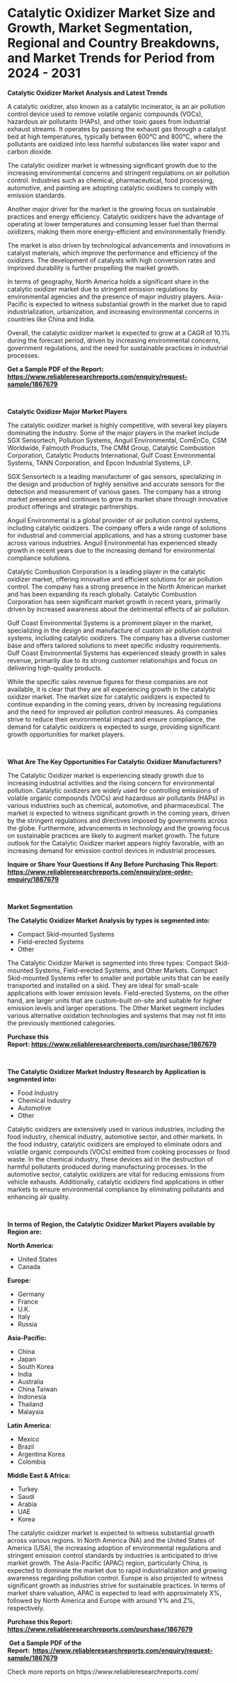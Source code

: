 <p><h1>Catalytic Oxidizer Market Size and Growth, Market Segmentation, Regional and Country Breakdowns, and Market Trends for Period from 2024 -  2031</h1></p><p><strong>Catalytic Oxidizer Market Analysis and Latest Trends</strong></p>
<p><p>A catalytic oxidizer, also known as a catalytic incinerator, is an air pollution control device used to remove volatile organic compounds (VOCs), hazardous air pollutants (HAPs), and other toxic gases from industrial exhaust streams. It operates by passing the exhaust gas through a catalyst bed at high temperatures, typically between 600°C and 800°C, where the pollutants are oxidized into less harmful substances like water vapor and carbon dioxide.</p><p>The catalytic oxidizer market is witnessing significant growth due to the increasing environmental concerns and stringent regulations on air pollution control. Industries such as chemical, pharmaceutical, food processing, automotive, and painting are adopting catalytic oxidizers to comply with emission standards.</p><p>Another major driver for the market is the growing focus on sustainable practices and energy efficiency. Catalytic oxidizers have the advantage of operating at lower temperatures and consuming lesser fuel than thermal oxidizers, making them more energy-efficient and environmentally friendly.</p><p>The market is also driven by technological advancements and innovations in catalyst materials, which improve the performance and efficiency of the oxidizers. The development of catalysts with high conversion rates and improved durability is further propelling the market growth.</p><p>In terms of geography, North America holds a significant share in the catalytic oxidizer market due to stringent emission regulations by environmental agencies and the presence of major industry players. Asia-Pacific is expected to witness substantial growth in the market due to rapid industrialization, urbanization, and increasing environmental concerns in countries like China and India.</p><p>Overall, the catalytic oxidizer market is expected to grow at a CAGR of 10.1% during the forecast period, driven by increasing environmental concerns, government regulations, and the need for sustainable practices in industrial processes.</p></p>
<p><strong>Get a Sample PDF of the Report:&nbsp; <a href="https://www.reliableresearchreports.com/enquiry/request-sample/1867679">https://www.reliableresearchreports.com/enquiry/request-sample/1867679</a></strong></p>
<p>&nbsp;</p>
<p><strong>Catalytic Oxidizer Major Market Players</strong></p>
<p><p>The catalytic oxidizer market is highly competitive, with several key players dominating the industry. Some of the major players in the market include SGX Sensortech, Pollution Systems, Anguil Environmental, ComEnCo, CSM Worldwide, Falmouth Products, The CMM Group, Catalytic Combustion Corporation, Catalytic Products International, Gulf Coast Environmental Systems, TANN Corporation, and Epcon Industrial Systems, LP.</p><p>SGX Sensortech is a leading manufacturer of gas sensors, specializing in the design and production of highly sensitive and accurate sensors for the detection and measurement of various gases. The company has a strong market presence and continues to grow its market share through innovative product offerings and strategic partnerships.</p><p>Anguil Environmental is a global provider of air pollution control systems, including catalytic oxidizers. The company offers a wide range of solutions for industrial and commercial applications, and has a strong customer base across various industries. Anguil Environmental has experienced steady growth in recent years due to the increasing demand for environmental compliance solutions.</p><p>Catalytic Combustion Corporation is a leading player in the catalytic oxidizer market, offering innovative and efficient solutions for air pollution control. The company has a strong presence in the North American market and has been expanding its reach globally. Catalytic Combustion Corporation has seen significant market growth in recent years, primarily driven by increased awareness about the detrimental effects of air pollution.</p><p>Gulf Coast Environmental Systems is a prominent player in the market, specializing in the design and manufacture of custom air pollution control systems, including catalytic oxidizers. The company has a diverse customer base and offers tailored solutions to meet specific industry requirements. Gulf Coast Environmental Systems has experienced steady growth in sales revenue, primarily due to its strong customer relationships and focus on delivering high-quality products.</p><p>While the specific sales revenue figures for these companies are not available, it is clear that they are all experiencing growth in the catalytic oxidizer market. The market size for catalytic oxidizers is expected to continue expanding in the coming years, driven by increasing regulations and the need for improved air pollution control measures. As companies strive to reduce their environmental impact and ensure compliance, the demand for catalytic oxidizers is expected to surge, providing significant growth opportunities for market players.</p></p>
<p>&nbsp;</p>
<p><strong>What Are The Key Opportunities For Catalytic Oxidizer Manufacturers?</strong></p>
<p><p>The Catalytic Oxidizer market is experiencing steady growth due to increasing industrial activities and the rising concern for environmental pollution. Catalytic oxidizers are widely used for controlling emissions of volatile organic compounds (VOCs) and hazardous air pollutants (HAPs) in various industries such as chemical, automotive, and pharmaceutical. The market is expected to witness significant growth in the coming years, driven by the stringent regulations and directives imposed by governments across the globe. Furthermore, advancements in technology and the growing focus on sustainable practices are likely to augment market growth. The future outlook for the Catalytic Oxidizer market appears highly favorable, with an increasing demand for emission control devices in industrial processes.</p></p>
<p><strong>Inquire or Share Your Questions If Any Before Purchasing This Report: <a href="https://www.reliableresearchreports.com/enquiry/pre-order-enquiry/1867679">https://www.reliableresearchreports.com/enquiry/pre-order-enquiry/1867679</a></strong></p>
<p>&nbsp;</p>
<p><strong>Market Segmentation</strong></p>
<p><strong>The Catalytic Oxidizer Market Analysis by types is segmented into:</strong></p>
<p><ul><li>Compact Skid-mounted Systems</li><li>Field-erected Systems</li><li>Other</li></ul></p>
<p><p>The Catalytic Oxidizer Market is segmented into three types: Compact Skid-mounted Systems, Field-erected Systems, and Other Markets. Compact Skid-mounted Systems refer to smaller and portable units that can be easily transported and installed on a skid. They are ideal for small-scale applications with lower emission levels. Field-erected Systems, on the other hand, are larger units that are custom-built on-site and suitable for higher emission levels and larger operations. The Other Market segment includes various alternative oxidation technologies and systems that may not fit into the previously mentioned categories.</p></p>
<p><strong>Purchase this Report:&nbsp;<a href="https://www.reliableresearchreports.com/purchase/1867679">https://www.reliableresearchreports.com/purchase/1867679</a></strong></p>
<p>&nbsp;</p>
<p><strong>The Catalytic Oxidizer Market Industry Research by Application is segmented into:</strong></p>
<p><ul><li>Food Industry</li><li>Chemical Industry</li><li>Automotive</li><li>Other</li></ul></p>
<p><p>Catalytic oxidizers are extensively used in various industries, including the food industry, chemical industry, automotive sector, and other markets. In the food industry, catalytic oxidizers are employed to eliminate odors and volatile organic compounds (VOCs) emitted from cooking processes or food waste. In the chemical industry, these devices aid in the destruction of harmful pollutants produced during manufacturing processes. In the automotive sector, catalytic oxidizers are vital for reducing emissions from vehicle exhausts. Additionally, catalytic oxidizers find applications in other markets to ensure environmental compliance by eliminating pollutants and enhancing air quality.</p></p>
<p>&nbsp;</p>
<p><strong>In terms of Region, the Catalytic Oxidizer Market Players available by Region are:</strong></p>
<p>
    <p> <strong> North America: </strong>
        <ul>
            <li>United States</li>
            <li>Canada</li>
        </ul>
        </p> 
    <p> <strong> Europe: </strong>
        <ul>
            <li>Germany</li>
            <li>France</li>
            <li>U.K.</li>
            <li>Italy</li>
            <li>Russia</li>
        </ul>
        </p> 
    <p> <strong> Asia-Pacific: </strong>
        <ul>
            <li>China</li>
            <li>Japan</li>
            <li>South Korea</li>
            <li>India</li>
            <li>Australia</li>
            <li>China Taiwan</li>
            <li>Indonesia</li>
            <li>Thailand</li>
            <li>Malaysia</li>
        </ul>
        </p> 
    <p> <strong> Latin America: </strong>
        <ul>
            <li>Mexico</li>
            <li>Brazil</li>
            <li>Argentina Korea</li>
            <li>Colombia</li>
        </ul>
        </p> 
    <p> <strong> Middle East & Africa: </strong>
        <ul>
            <li>Turkey</li>
            <li>Saudi</li>
            <li>Arabia</li>
            <li>UAE</li>
            <li>Korea</li>
        </ul>
    </p>
    </p>
<p><p>The catalytic oxidizer market is expected to witness substantial growth across various regions. In North America (NA) and the United States of America (USA), the increasing adoption of environmental regulations and stringent emission control standards by industries is anticipated to drive market growth. The Asia-Pacific (APAC) region, particularly China, is expected to dominate the market due to rapid industrialization and growing awareness regarding pollution control. Europe is also projected to witness significant growth as industries strive for sustainable practices. In terms of market share valuation, APAC is expected to lead with approximately X%, followed by North America and Europe with around Y% and Z%, respectively.</p></p>
<p><strong>Purchase this Report: <a href="https://www.reliableresearchreports.com/purchase/1867679">https://www.reliableresearchreports.com/purchase/1867679</a></strong></p>
<p>&nbsp;<strong>Get a Sample PDF of the Report:&nbsp;&nbsp;<a href="https://www.reliableresearchreports.com/enquiry/request-sample/1867679">https://www.reliableresearchreports.com/enquiry/request-sample/1867679</a></strong></p>
<p><strong></strong></p>
<p>Check more reports on https://www.reliableresearchreports.com/</p>